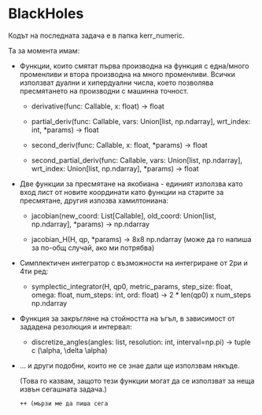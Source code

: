 # BlackHoles
Кодът на последната задача е в папка kerr_numeric.

Та за момента имам:
  - Функции, които смятат първа производна на функция с една/много променливи и втора производна на много променливи. Всички използват дуални и хипердуални числа, което позволява пресмятането на производни с машинна точност.
    
    - derivative(func: Callable, x: float) ->  float
    
    - partial_deriv(func: Callable, vars: Union[list, np.ndarray], wrt_index: int, *params) -> float
    
    - second_deriv(func: Callable, x: float, *params) -> float
    
    - second_partial_deriv(func: Callable, vars: Union[list, np.ndarray], wrt_index: Union[list, np.ndarray], *params) -> float
    
  - Две функции за пресмятане на якобиана - единият използва като вход лист от новите координати като функции на старите за пресмятане, другия изпозва хамилтониана:
    
    - jacobian(new_coord: List[Callable], old_coord: Union[list, np.ndarray], *params) -> np.ndarray
    
    - jacobian_H(H, qp, *params) -> 8x8 np.ndarray (може да го напиша за по-общ случай, ако ми потрябва)
    
  - Симплектичен интегратор с възможности на интегриране от 2ри и 4ти ред:
    
    - symplectic_integrator(H, qp0, metric_params, step_size: float, omega: float, num_steps: int, ord: float) -> 2 * len(qp0) x num_steps np.ndarray
    
  - Функция за закръгляне на стойността на ъгъл, в зависимост от зададена резолюция и интервал:
    
    - discretize_angles(angles: list, resolution: int, interval=np.pi) -> tuple с (\alpha, \delta \alpha)
    
  - ... и други подобни, които не се знае дали ще използвам някъде.
    
    (Това го казвам, защото тези функции могат да се използват за неща извън сегашната задача.)

        ++ (мързи ме да пиша сега
